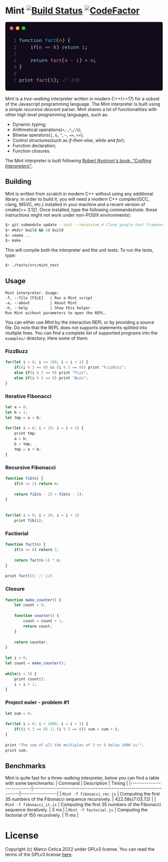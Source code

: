 # Mint [![Build Status](https://app.travis-ci.com/ice-bit/Mint.svg?branch=master)](https://app.travis-ci.com/ice-bit/Mint) [![CodeFactor](https://www.codefactor.io/repository/github/ice-bit/mint/badge)](https://www.codefactor.io/repository/github/ice-bit/mint)

<div align="center">
    <img src=".mint.png" />
</div>

Mint is a _tree-walking_ interpreter written in modern C++(>=17) for a subset of the Javascript programming language. The Mint interpreter is built using a simple _recursive descent_ parser. Mint shares a lot of functionalities with other high level programming languages, such as:
- Dynamic typing;  
- Arithmetical operations(`+`,`-`,`*`,`/`,`%`);  
- Bitwise operators(`|`, `&`, `^`, `~`, `<<`, `>>`);  
- Control structures(such as _if-then-else_, _while_ and _for_);  
- Function declaration;  
- Function closures.  

The Mint interpreter is built following [Robert Nystrom's book: _"Crafting Interpreters"_](https://craftinginterpreters.com/).


## Building
Mint is written from scratch in modern C++ without using any additional library. In order to build it, you will need a modern C++ compiler(GCC, clang, MSVC, etc.) installed in your machine and a recent version of cmake(>= 3.12). Once installed, type the following commands(note: these instructions might not work under non-POSIX environments):
```sh
$> git submodule update --init --recursive # Clone google-test framework
$> mkdir build && cd build
$> cmake ..
$> make
```

This will compile both the interpreter and the unit tests. To run the tests, type:
```sh
$> ./tests/src/mint_test
```

## Usage
```
Mint interpreter. Usage:
-f, --file [FILE]   | Run a Mint script
-a, --about         | About Mint
-h, --help          | Show this helper
Run Mint without parameters to open the REPL.
```
You can either use Mint by the interactive REPL or by providing a source file. Do note that the REPL does not supports statements splitted into multiple lines. You can find a complete list of supported programs into the `examples/` directory. Here some of them:
### FizzBuzz
```javascript
for(let i = 0; i <= 100; i = i + 1) {
    if((i % 3 == 0) && (i % 5 == 0)) print "FizzBuzz";
    else if(i % 3 == 0) print "Fizz";
    else if(i % 5 == 0) print "Buzz";
}
```

### Iterative Fibonacci
```javascript
let a = 0;
let b = 1;
let tmp = a + b;

for(let i = 0; i < 19; i = i + 1) {
    print tmp;
    a = b;
    b = tmp;
    tmp = a + b;
}
```

### Recursive Fibonacci
```javascript
function fib(n) {
    if(n <= 2) return n;

    return fib(n - 2) + fib(n - 1);
}


for(let i = 0; i < 20; i = i + 1)
    print fib(i);
```

### Factiorial
```javascript
function fact(n) {
    if(n == 0) return 1;

    return fact(n-1) * n;
}

print fact(5); // 120
```

### Closure
```javascript
function make_counter() {
    let count = 0;

    function counter() {
        count = count + 1;
        return count;
    }

    return counter;
}

let i = 0;
let count = make_counter();

while(i < 5) {
    print count();
    i = i + 1;
}
```

### Project euler - problem #1
```javascript
let sum = 0;

for(let i = 0; i < 1000; i = i + 1) {
    if((i % 3 == 0) || (i % 5 == 0)) sum = sum + i;
}

print "The sum of all the multiples of 3 or 5 below 1000 is:";
print sum;
```

## Benchmarks
Mint is quite fast for a three-walking interpreter, below you can find a table with some benchmarks:
| Command                    | Description                                                           | Timing           |
|----------------------------|-----------------------------------------------------------------------|------------------|
| `Mint -f fibonacci_rec.js` | Computing the first 35 numbers of the Fibonacci sequence recursively. | 422.58s(7:03.72) |
| `Mint -f fibonacci_it.js`  | Computing the first 35 numbers of the Fibonacci sequence iteratively. | 3 ms             |
| `Mint -f factorial.js`     | Computing the factorial of 150 recursively.                           | 11 ms            |



# License
Copyright (c) Marco Cetica 2022 under GPLv3 license. You can read the terms of the GPLv3 license [here](https://choosealicense.com/licenses/gpl-3.0/).  

